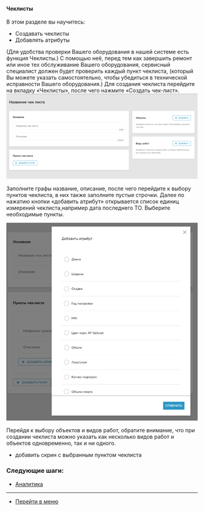 #### Чеклисты
В этом разделе вы научитесь:
- Создавать чеклисты
- Добавлять атрибуты

(Для удобства проверки Вашего оборудования в нашей системе есть функция Чеклисты.) С помощью неё, перед тем как завершить ремонт или иное тех обслуживание Вашего оборудования, сервисный специалист должен будет проверить каждый пункт чеклиста, (который Вы можете указать самостоятельно, чтобы убедиться в технической исправности Вашего оборудования.)
 Для создания чеклиста перейдите на вкладку «Чеклисты», после чего нажмите «Создать чек-лист».
![25.png](/attachments/images/25.png)

Заполните графы название, описание, после чего перейдите к выбору пунктов чеклиста, в них также заполните пустые строчки. Далее по нажатию кнопки «добавить атрибут» открывается список единиц измерений чеклиста,например дата последнего ТО. Выберите необходимые пункты.

![26.png](/attachments/images/26.png)

Перейдя к выбору объектов и видов работ, обратите внимание, что при создании чеклиста можно указать как несколько видов работ и объектов одновременно, так и ни одного.


+ добавить скрин с выбранным пунктом чеклиста



### Следующие шаги:
- [Аналитика](./Analytics.md)


___
- [Перейти в меню](http://wiki.hubex.ru)

